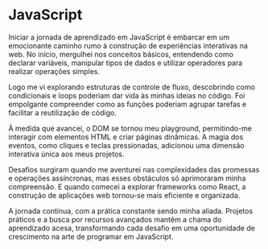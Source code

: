 # JavaScript

Iniciar a jornada de aprendizado em JavaScript é embarcar em um emocionante caminho rumo à construção de experiências interativas na web. No início, mergulhei nos conceitos básicos, entendendo como declarar variáveis, manipular tipos de dados e utilizar operadores para realizar operações simples.

Logo me vi explorando estruturas de controle de fluxo, descobrindo como condicionais e loops poderiam dar vida às minhas ideias no código. Foi empolgante compreender como as funções poderiam agrupar tarefas e facilitar a reutilização de código.

À medida que avancei, o DOM se tornou meu playground, permitindo-me interagir com elementos HTML e criar páginas dinâmicas. A magia dos eventos, como cliques e teclas pressionadas, adicionou uma dimensão interativa única aos meus projetos.

Desafios surgiram quando me aventurei nas complexidades das promessas e operações assíncronas, mas esses obstáculos só aprimoraram minha compreensão. E quando comecei a explorar frameworks como React, a construção de aplicações web tornou-se mais eficiente e organizada.

A jornada continua, com a prática constante sendo minha aliada. Projetos práticos e a busca por recursos avançados mantêm a chama do aprendizado acesa, transformando cada desafio em uma oportunidade de crescimento na arte de programar em JavaScript.
